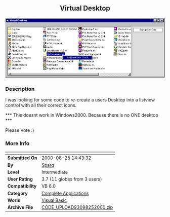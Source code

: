 ﻿<div align="center">

## Virtual Desktop

<img src="PIC20008251458135753.gif">
</div>

### Description

I was looking for some code to re-create a users Desktop into a listview control with all their correct icons.

*** This doesnt work in Windows2000. Because there is no ONE desktop ***

Please Vote :)
 
### More Info
 


<span>             |<span>
---                |---
**Submitted On**   |2000-08-25 14:43:32
**By**             |[Sparq](https://github.com/Planet-Source-Code/PSCIndex/blob/master/ByAuthor/sparq.md)
**Level**          |Intermediate
**User Rating**    |3.7 (11 globes from 3 users)
**Compatibility**  |VB 6\.0
**Category**       |[Complete Applications](https://github.com/Planet-Source-Code/PSCIndex/blob/master/ByCategory/complete-applications__1-27.md)
**World**          |[Visual Basic](https://github.com/Planet-Source-Code/PSCIndex/blob/master/ByWorld/visual-basic.md)
**Archive File**   |[CODE\_UPLOAD93098252000\.zip](https://github.com/Planet-Source-Code/sparq-virtual-desktop__1-11004/archive/master.zip)








